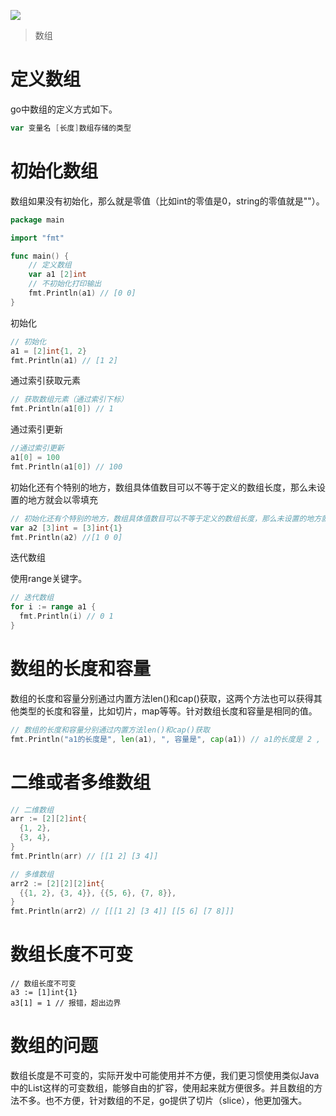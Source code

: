 ![](https://itlab1024-1256529903.cos.ap-beijing.myqcloud.com/202207281322806.png)

> 数组

# 定义数组

go中数组的定义方式如下。

```go
var 变量名 [长度]数组存储的类型
```

# 初始化数组

数组如果没有初始化，那么就是零值（比如int的零值是0，string的零值就是""）。

```go
package main

import "fmt"

func main() {
	// 定义数组
	var a1 [2]int
	// 不初始化打印输出
	fmt.Println(a1) // [0 0]
}
```

初始化

```go
// 初始化
a1 = [2]int{1, 2}
fmt.Println(a1) // [1 2]
```

通过索引获取元素

```go
// 获取数组元素（通过索引下标）
fmt.Println(a1[0]) // 1
```

通过索引更新

```go
//通过索引更新
a1[0] = 100
fmt.Println(a1[0]) // 100
```

初始化还有个特别的地方，数组具体值数目可以不等于定义的数组长度，那么未设置的地方就会以零填充

```go
// 初始化还有个特别的地方，数组具体值数目可以不等于定义的数组长度，那么未设置的地方就会以零填充
var a2 [3]int = [3]int{1}
fmt.Println(a2) //[1 0 0]
```

迭代数组

使用range关键字。

```go
// 迭代数组
for i := range a1 {
  fmt.Println(i) // 0 1
}
```



# 数组的长度和容量

数组的长度和容量分别通过内置方法len()和cap()获取，这两个方法也可以获得其他类型的长度和容量，比如切片，map等等。针对数组长度和容量是相同的值。

```go
// 数组的长度和容量分别通过内置方法len()和cap()获取
fmt.Println("a1的长度是", len(a1), ", 容量是", cap(a1)) // a1的长度是 2 , 容量是 2
```

# 二维或者多维数组

```go
// 二维数组
arr := [2][2]int{
  {1, 2},
  {3, 4},
}
fmt.Println(arr) // [[1 2] [3 4]]

// 多维数组
arr2 := [2][2][2]int{
  {{1, 2}, {3, 4}}, {{5, 6}, {7, 8}},
}
fmt.Println(arr2) // [[[1 2] [3 4]] [[5 6] [7 8]]]
```

# 数组长度不可变

```
// 数组长度不可变
a3 := [1]int{1}
a3[1] = 1 // 报错，超出边界
```

# 数组的问题

数组长度是不可变的，实际开发中可能使用并不方便，我们更习惯使用类似Java中的List这样的可变数组，能够自由的扩容，使用起来就方便很多。并且数组的方法不多。也不方便，针对数组的不足，go提供了切片（slice），他更加强大。